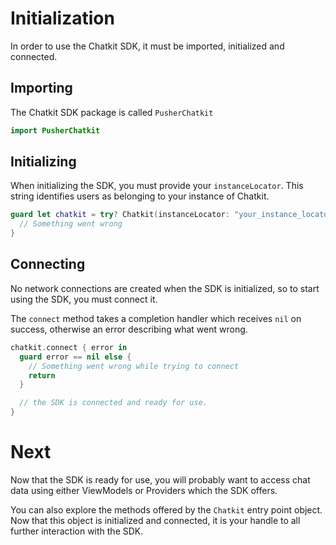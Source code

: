 # Initialization

In order to use the Chatkit SDK, it must be imported, initialized and
connected.

## Importing

The Chatkit SDK package is called `PusherChatkit`

```swift
import PusherChatkit
```

## Initializing

When initializing the SDK, you must provide your `instanceLocator`. This
string identifies users as belonging to your instance of Chatkit.

```swift
guard let chatkit = try? Chatkit(instanceLocator: "your_instance_locator") else {
  // Something went wrong
}
```

## Connecting

No network connections are created when the SDK is initialized, so to start
using the SDK, you must connect it.

The `connect` method takes a completion handler which receives `nil` on
success, otherwise an error describing what went wrong.

```swift
chatkit.connect { error in
  guard error == nil else {
    // Something went wrong while trying to connect
    return
  }

  // the SDK is connected and ready for use.
}
```

# Next

Now that the SDK is ready for use, you will probably want to access chat data
using either ViewModels or Providers which the SDK offers.

You can also explore the methods offered by the `Chatkit` entry point object.
Now that this object is initialized and connected, it is your handle to all
further interaction with the SDK.
